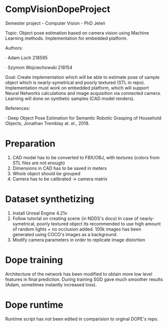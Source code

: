 # CompVisionDopeProject
Semester project - Computer Vision - PhD Jeleń

Topic: Object pose estimation based on camera vision using Machine Learning methods. Implementation for embedded platform.

Authors:

·         Adam Loch 218595

·         Szymon Wojciechowski 218154

Goal: Create implementation which will be able to estimate pose of sample object which is nearly-symetrical and poorly textured (STL in repo). Implementation must work on embedded platform, which will support Neural Networks calculations and image acquisition via connected camera. Learning will done on synthetic samples (CAD model renders).

References:

·         Deep Object Pose Estimation for Semantic Robotic Grasping of Household Objects, Jonathan Tremblay at. el., 2018.



# Preparation
1. CAD model has to be converted to FBX/OBJ, with textures (colors from STL files are not enough)
2. Dimensions in CAD has to be saved in meters
3. Whole object should be grouped
4. Camera has to be calibrated -> camera matrix

# Dataset synthetizing
1. Install Unreal Engine 4.21v
2. Follow tutorial on creating scene (in NDDS's docs)
    In case of nearly-symetrical, poorly textured object its recommended to use high amount of random lights + no occlusion added. 100k images has been generated using COCO's images as a background.
3. Modify camera parameters in order to replicate image distortion

# Dope training
Architecture of the network has been modified to obtain more low level features in final prediction. During training SGD gave much smoother results (Adam, sometimes instantly increased loss). 

# Dope runtime
Runtime script has not been edited in comparision to orginal DOPE's repo.
